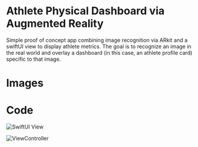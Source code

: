 # Athlete Physical Dashboard via Augmented Reality
Simple proof of concept app combining image recognition via ARkit and a swiftUI view to display athlete metrics. The goal is to recognize an image in the real world and overlay a dashboard (in this case, an athlete profile card) specific to that image.

# Images

# Code

![SwiftUI View](https://github.com/josedv82/augmented_reality_athlete_profile/blob/master/SwiftUIViewARCardView.swift)

![ViewController]()
